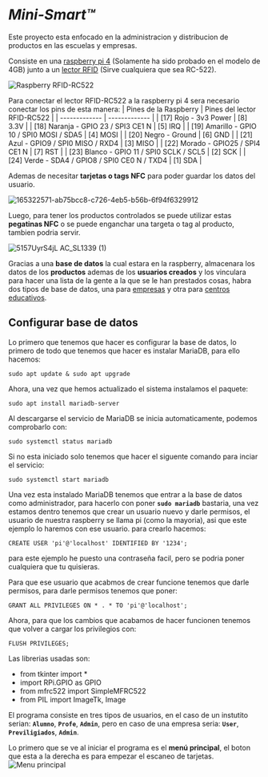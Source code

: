 # **_Mini-Smart™️_**
Este proyecto esta enfocado en la administracion y distribucion de productos en las escuelas y empresas.

Consiste en una [raspberry pi 4](https://www.kubii.es/les-cartes-raspberry-pi/2772-nouveau-raspberry-pi-4-modele-b-4gb-kubii-0765756931182.html?src=raspberrypi) (Solamente ha sido probado en el modelo de 4GB) junto a un [lector RFID](https://www.amazon.es/Mifare-Tarjeta-Antena-lector-tarjetas/dp/B06X9PZSQN/ref=sr_1_6?__mk_es_ES=ÅMÅŽÕÑ&crid=JWRUNI69NF3Q&keywords=rc522&qid=1651066055&sprefix=rc+522%2Caps%2C83&sr=8-6) (Sirve cualquiera que sea RC-522).

![Raspberry RFID-RC522](https://user-images.githubusercontent.com/101580554/165537790-c2f83cf3-cb81-4aaf-b437-a7f9b4b68def.jpeg)

Para conectar el lector RFID-RC522 a la raspberry pi 4 sera necesario conectar los pins de esta manera:
| Pines de la Raspberry | Pines del lector RFID-RC522 |
| ------------- | ------------- |
| [17] Rojo - 3v3 Power | [8] 3.3V |
| [18] Naranja - GPIO 23 / SPI3 CE1 N | [5] IRQ |
| [19] Amarillo - GPIO 10 / SPI0 MOSI / SDA5 | [4] MOSI |
| [20] Negro - Ground | [6] GND |
| [21] Azul - GPIO9 / SPI0 MISO / RXD4 | [3] MISO |
| [22] Morado - GPIO25 / SPI4 CE1 N | [7] RST |
| [23] Blanco - GPIO 11 / SPI0 SCLK / SCL5 | [2] SCK |
| [24] Verde - SDA4 / GPIO8 / SPI0 CE0 N / TXD4 | [1] SDA |

Ademas de necesitar **tarjetas o tags NFC** para poder guardar los datos del usuario.

![165322571-ab75bcc8-c726-4eb5-b56b-6f94f6329912](https://user-images.githubusercontent.com/101580554/165537817-226a83cd-fb4c-4958-aff6-c82373689162.jpg)

Luego, para tener los productos controlados se puede utilizar estas **pegatinas NFC** o se puede enganchar una targeta o tag al producto, tambien podria servir.

![5157UyrS4jL _AC_SL1339_ (1)](https://user-images.githubusercontent.com/101580554/165537854-476a635f-7f34-4acb-9cd9-9bf136c8835e.jpg)
 
Gracias a una **base de datos** la cual estara en la raspberry, almacenara los datos de los **productos** ademas de los **usuarios creados** y los vinculara para hacer una lista de la gente a la que se le han prestados cosas, habra dos tipos de base de datos, una para [empresas](https://github.com/jesusITB/Mini-Smart/blob/main/Layout_Empresas.sql) y otra para [centros educativos](https://github.com/jesusITB/Mini-Smart/blob/main/Layout_Institutos.sql).

## Configurar base de datos
Lo primero que tenemos que hacer es configurar la base de datos, lo primero de todo que tenemos que hacer es instalar MariaDB, para ello hacemos:
```
sudo apt update & sudo apt upgrade
```
Ahora, una vez que hemos actualizado el sistema instalamos el paquete:
```
sudo apt install mariadb-server
```
Al descargarse el servicio de MariaDB se inicia automaticamente, podemos comprobarlo con:
```
sudo systemctl status mariadb
```
Si no esta iniciado solo tenemos que hacer el siguente comando para inciar el servicio:
```
sudo systemctl start mariadb
```

Una vez esta instalado MariaDB tenemos que entrar a la base de datos como administrador, para hacerlo con poner **`sudo mariadb`** bastaria, una vez estamos dentro tenemos que crear un usuario nuevo y darle permisos, el usuario de nuestra raspberry se llama pi (como la mayoria), asi que este ejemplo lo haremos con ese usuario.
para crearlo hacemos:
```
CREATE USER 'pi'@'localhost' IDENTIFIED BY '1234';
```
para este ejemplo he puesto una contraseña facil, pero se podria poner cualquiera que tu quisieras.

Para que ese usuario que acabmos de crear funcione tenemos que darle permisos, para darle permisos tenemos que poner:
```
GRANT ALL PRIVILEGES ON * . * TO 'pi'@'localhost';
```

Ahora, para que los cambios que acabamos de hacer funcionen tenemos que volver a cargar los privilegios con:
```
FLUSH PRIVILEGES;
```









Las librerias usadas son:

- from tkinter import *
- import RPi.GPIO as GPIO
- from mfrc522 import SimpleMFRC522
- from PIL import ImageTk, Image

El programa consiste en tres tipos de usuarios, en el caso de un instutito serian: **`Alumno`**, **`Profe`**, **`Admin`**, pero en caso de una empresa seria: **`User`**, **`Previligiados`**, **`Admin`**.

Lo primero que se ve al iniciar el programa es el **menú principal**, el boton que esta a la derecha es para empezar el escaneo de tarjetas.
![Menu principal](https://user-images.githubusercontent.com/101580554/167872099-9862923a-604a-4c2a-b04d-d5c184e68d3a.png)
